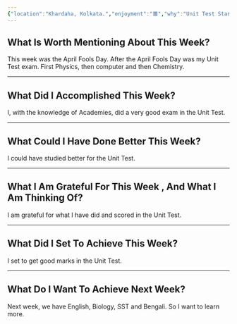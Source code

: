 ```yaml
---
{"location":"Khardaha, Kolkata.","enjoyment":"🟥","why":"Unit Test Started.","date":"2025-04-17","dg-publish":true,"dg-home":null,"tags":["weeklyreviews"],"aliases":null,"permalink":"/notes/07-journals-calender/weekly-notes/2025-w14/","dgPassFrontmatter":true,"updated":"2025-05-19T10:27:31.329+05:30"}
---
```




## What Is Worth Mentioning About This Week?

This week was the April Fools Day. After the April Fools Day was my Unit Test exam. First Physics, then computer and then Chemistry.

---

## What Did I Accomplished This Week?

I, with the knowledge of Academies, did a very good exam in the Unit Test.

---

## What Could I Have Done Better This Week?

I could have studied better for the Unit Test.

---

## What I Am Grateful For This Week , And What I Am Thinking Of?

I am grateful for what I have did and scored in the Unit Test.

---

## What Did I Set To Achieve This Week?

I set to get good marks in the Unit Test.

---

## What Do I Want To Achieve Next Week?

Next week, we have English, Biology, SST and Bengali. So I want to learn more.
